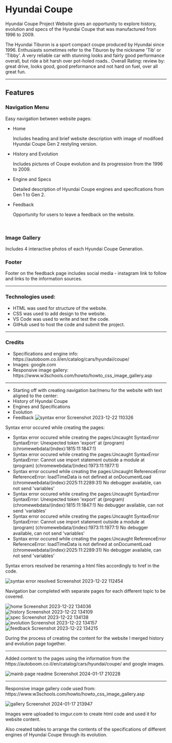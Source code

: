 <h1> Hyundai Coupe </h1>

<p>Hyundai Coupe Project Website gives an opportunity to explore history, evolution and specs of the Hyundai Coupe that was manufactured from 1996 to 2009.</p>
<p>The Hyundai Tiburon is a sport compact coupe produced by Hyundai since 1996. Enthusiasts sometimes refer to the Tiburon by the nickname 'Tib' or 'Tibby'. A very reliable car with stunning looks and fairly good performance overall, but ride a bit harsh over pot-holed roads.. Overall Rating: review by: great drive, looks good, good preformance and not hard on fuel, over all great fun.</p>
<hr>
<h2> Features </h2>
<h3> Navigation Menu </h3>
<p> Easy navigation between website pages: </p>
<ul>
    <li> Home </li>
    <p> Includes heading and brief website description with image of modifoed Hyundai Coupe Gen 2 restyling version. </p>
    <li> History and Evolution </li>
    <p> Includes pictures of Coupe evolution and its progression from the 1996 to 2009. </p>
    <li> Engine and Specs </li>
    <p> Detailed description of Hyundai Coupe engines and specifications from Gen 1 to Gen 2. </p>
    <li> Feedback </li>
    <p> Opportunity for users to leave a feedback on the website. </p>
</ul>
<br>
<h3>Image Gallery</h3>
<p> Includes 4 interactive photos of each Hyundai Coupe Generation. </p>
<h3> Footer </h3>
<p> Footer on the feedback page includes social media - instagram link to follow and links to the information sources. </p>
<hr>
<h3>Technologies used:</h3>
<ul>
    <li> HTML was used for structure of the website. </li>
    <li> CSS was used to add design to the website. </li>
    <li> VS Code was used to write and test the code. </li>
    <li> GitHub used to host the code and submit the project. </li>
</ul>
<hr>
<h3>Credits</h3>
<ul>
    <li>Specifications and engine info: https://autoboom.co.il/en/catalog/cars/hyundai/coupe/</li>
    <li>Images:  google.com</li>
    <li> Responsive image gallery: https://www.w3schools.com/howto/howto_css_image_gallery.asp</li>
</ul>
<hr>

- Starting off with creating navigation bar/menu for the website with text aligned to the center:
- History of Hyundai Coupe
- Engines and Specifications
- Evolution
- Feedback
    ![syntax error Screenshot 2023-12-22 110326](https://github.com/skyline4479/skyline4479/assets/151556600/6762df21-07ac-44e8-93a6-946bbb304f4e)

Syntax error occured while creating the pages:
- Syntax error occured while creating the pages:Uncaught SyntaxError SyntaxError: Unexpected token 'export'
    at (program) (chromewebdata/(index)꞉1815:11:1847:1)
- Syntax error occured while creating the pages:Uncaught SyntaxError SyntaxError: Cannot use import statement outside a module
    at (program) (chromewebdata/(index)꞉1973:11:1977:1)
- Syntax error occured while creating the pages:Uncaught ReferenceError ReferenceError: loadTimeData is not defined
    at onDocumentLoad (chromewebdata/(index)꞉2025:11:2289:31)
  No debugger available, can not send 'variables'
- Syntax error occured while creating the pages:Uncaught SyntaxError SyntaxError: Unexpected token 'export'
    at (program) (chromewebdata/(index)꞉1815:11:1847:1)
  No debugger available, can not send 'variables'
- Syntax error occured while creating the pages:Uncaught SyntaxError SyntaxError: Cannot use import statement outside a module
    at (program) (chromewebdata/(index)꞉1973:11:1977:1)
  No debugger available, can not send 'variables'
- Syntax error occured while creating the pages:Uncaught ReferenceError ReferenceError: loadTimeData is not defined
    at onDocumentLoad (chromewebdata/(index)꞉2025:11:2289:31)
  No debugger available, can not send 'variables'



Syntax errors resolved be renaming a html files accordingly to href  in the code.

![syntax error resolved Screenshot 2023-12-22 112454](https://github.com/skyline4479/skyline4479/assets/151556600/94543a14-a0c5-433e-a657-ff80533f4141)

Navigation bar completed with separate pages for each different topic to be covered.

![home Screenshot 2023-12-22 134036](https://github.com/skyline4479/skyline4479/assets/151556600/1f733356-13f2-4a75-ad9f-a1a2b528f398)
![history Screenshot 2023-12-22 134109](https://github.com/skyline4479/skyline4479/assets/151556600/fa169940-a1dd-45ed-8435-cb1b3a8fa19e)
![spec Screenshot 2023-12-22 134138](https://github.com/skyline4479/skyline4479/assets/151556600/45e96b8a-6a15-49e7-a15b-43f59ca68d81)
![evolution Screenshot 2023-12-22 134157](https://github.com/skyline4479/skyline4479/assets/151556600/a5b42a62-8e70-4b6f-a7a6-771111db02d8)
![feedback Screenshot 2023-12-22 134215](https://github.com/skyline4479/skyline4479/assets/151556600/6a69ae04-350c-45e4-bbb7-96a614ddc736)

During the process of creating the content for the website I merged history and evolution page together.
<hr>
Added content to the pages using the information from the https://autoboom.co.il/en/catalog/cars/hyundai/coupe/ and google images.

![mainb page readme Screenshot 2024-01-17 210228](https://github.com/skyline4479/skyline4479/assets/151556600/bcbd31f0-d584-43fc-82ff-3954e0713f86)
<hr>
Responsive image gallery code used from: https://www.w3schools.com/howto/howto_css_image_gallery.asp

![gallery Screenshot 2024-01-17 213947](https://github.com/skyline4479/skyline4479/assets/151556600/a81f9fc6-f574-40df-bcaf-0c232dd408d7)

Images were uploaded to imgur.com to create html code and used it for website content.

Also created tables to arrange the contents of the specifications of different engines of Hyundai Coupe through its evolution.



